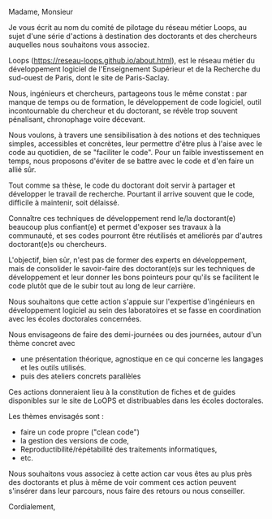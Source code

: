 Madame, Monsieur

Je vous écrit au nom du comité de pilotage du réseau métier Loops, au sujet d'une série d'actions à destination des doctorants et des chercheurs auquelles nous souhaitons vous associez.

Loops (https://reseau-loops.github.io/about.html), est le réseau métier du développement logiciel de l'Enseignement Supérieur et de la Recherche du sud-ouest de Paris, dont le site de Paris-Saclay.

Nous, ingénieurs et chercheurs, partageons tous le même constat : par manque de temps ou de formation, le développement de code logiciel, outil incontournable du chercheur et du doctorant, se révèle trop souvent pénalisant, chronophage voire décevant.

Nous voulons, à travers une sensibilisation à des notions et des techniques simples, accessibles et concrètes, leur permettre d'être plus à l'aise avec le code au quotidien, de se "faciliter le code".
Pour un faible investissement en temps, nous proposons d'éviter de se battre avec le code et d'en faire un allié sûr. 

Tout comme sa thèse, le code du doctorant doit servir à partager et développer le travail de recherche. Pourtant il arrive souvent que le code, difficile à maintenir, soit délaissé.

Connaître ces techniques de développement rend le/la doctorant(e) beaucoup plus confiant(e) et permet d'exposer ses travaux à la communauté, et ses codes pourront être réutilisés et améliorés par d'autres doctorant(e)s ou chercheurs.

L'objectif, bien sûr, n'est pas de former des experts en développement, mais de consolider le savoir-faire des doctorant(e)s sur les techniques de développement et leur donner les bons pointeurs pour qu'ils se facilitent le code plutôt que de le subir tout au long de leur carrière.

Nous souhaitons que cette action s'appuie sur l'expertise d'ingénieurs en développement logiciel au sein des laboratoires et se fasse en coordination avec les écoles doctorales concernées.

Nous envisageons de faire des demi-journées ou des journées, autour d'un thème concret avec

* une présentation théorique, agnostique en ce qui concerne les langages et les outils utilisés.
* puis des ateliers concrets parallèles

Ces actions donneraient lieu à la constitution de fiches et de guides disponibles sur le site de LoOPS et distribuables dans les écoles doctorales.

Les thèmes envisagés sont :
* faire un code propre ("clean code")
* la gestion des versions de code,
* Reproductibilité/répétabilité des traitements informatiques,
* etc.

Nous souhaitons vous associez à cette action car vous êtes au plus près des doctorants et plus à même de voir comment ces action peuvent s'insérer dans leur parcours, nous faire des retours ou nous conseiller.

Cordialement,

  
